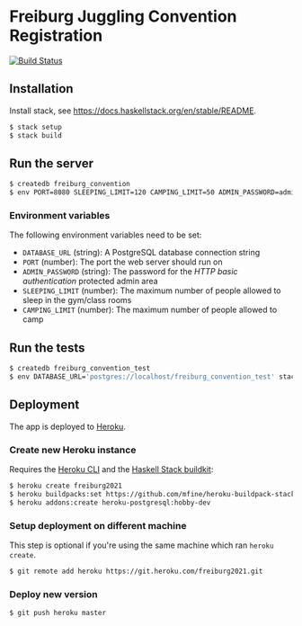 # Freiburg Juggling Convention Registration

[![Build Status](https://travis-ci.org/timhabermaas/freiburg-convention.svg?branch=master)](https://travis-ci.org/timhabermaas/freiburg-convention)

## Installation

Install stack, see https://docs.haskellstack.org/en/stable/README.

```sh
$ stack setup
$ stack build
```

## Run the server

```sh
$ createdb freiburg_convention
$ env PORT=8080 SLEEPING_LIMIT=120 CAMPING_LIMIT=50 ADMIN_PASSWORD=admin DATABASE_URL='postgres://localhost/freiburg_convention' stack run
```

### Environment variables

The following environment variables need to be set:

* `DATABASE_URL` (string): A PostgreSQL database connection string
* `PORT` (number): The port the web server should run on
* `ADMIN_PASSWORD` (string): The password for the _HTTP basic authentication_ protected admin area
* `SLEEPING_LIMIT` (number): The maximum number of people allowed to sleep in the gym/class rooms
* `CAMPING_LIMIT` (number): The maximum number of people allowed to camp

## Run the tests

```sh
$ createdb freiburg_convention_test
$ env DATABASE_URL='postgres://localhost/freiburg_convention_test' stack test
```

## Deployment

The app is deployed to [Heroku](https://www.heroku.com/).

### Create new Heroku instance

Requires the [Heroku CLI](https://devcenter.heroku.com/articles/heroku-cli) and the [Haskell Stack
buildkit](https://github.com/mfine/heroku-buildpack-stack):


```sh
$ heroku create freiburg2021
$ heroku buildpacks:set https://github.com/mfine/heroku-buildpack-stack
$ heroku addons:create heroku-postgresql:hobby-dev
```

### Setup deployment on different machine

This step is optional if you're using the same machine which ran `heroku create`.

```sh
$ git remote add heroku https://git.heroku.com/freiburg2021.git
```


### Deploy new version

```sh
$ git push heroku master
```
